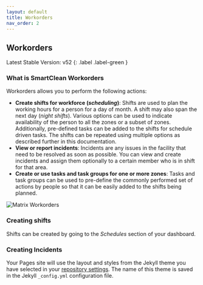 ```yaml
---
layout: default
title: Workorders
nav_order: 2
---
```


## Workorders
Latest Stable Version:
v52
{: .label .label-green }

### What is SmartClean Workorders

Workorders allows you to perform the following actions:
- **Create shifts for workforce (_scheduling_)**: Shifts are used to plan the working hours for a person for a day of month. A shift may also span the next day (_night shifts_). Various options can be used to indicate availability of the person to all the zones or a subset of zones. Additionally, pre-defined tasks can be added to the shifts for schedule driven tasks. The shifts can be repeated using multiple options as described further in this documentation.
- **View or report incidents**: Incidents are any issues in the facility that need to be resolved as soon as possible. You can view and create incidents and assign them optionally to a certain member who is in shift for that area.
- **Create or use tasks and task groups for one or more zones**: Tasks and task groups can be used to pre-define the commonly performed set of actions by people so that it can be easily added to the shifts being planned.

![Matrix Workorders](https://www.smartclean.io/matrix/images/workforce-home.png)

### Creating shifts

Shifts can be created by going to the _Schedules_ section of your dashboard.
### Creating Incidents

Your Pages site will use the layout and styles from the Jekyll theme you have selected in your [repository settings](https://github.com/smartclean/smartclean.github.io/settings/pages). The name of this theme is saved in the Jekyll `_config.yml` configuration file.
